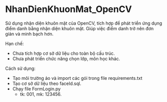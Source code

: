 # NhanDienKhuonMat_OpenCV
Sử dụng nhận diện khuôn mặt của OpenCV, tích hợp để phát triển ứng dụng điểm danh bằng nhận diện khuôn mặt. 
Giúp việc điểm danh trở nên đơn giản và minh bạch hơn. 

Hạn chế:
- Chưa tích hợp cơ sở dữ liệu cho toàn bộ cấu trúc.
- Chưa phát triển chức năng chọn lớp, môn học khác.

Cách sử dụng: 
- Tạo môi trường ảo và import các gói trong file requirements.txt
- Tạo cơ sở dữ liệu theo faceId.sql. 
- Chạy file FormLogin.py
  + tk: 001, mk: 123456.
